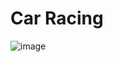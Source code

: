 # Car Racing

![image](https://github.com/Dxsonu7/Car-Racing-Reinforcement-Learning/assets/87947158/fbf7a76f-2aa5-4ac3-a632-fe85e3e899a3)
